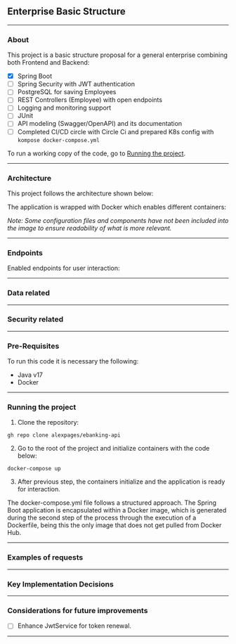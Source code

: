 Enterprise Basic Structure
-
***
### About
This project is a basic structure proposal for a general enterprise combining both Frontend and Backend:
- [x] Spring Boot
- [ ] Spring Security with JWT authentication
- [ ] PostgreSQL for saving Employees
- [ ] REST Controllers (Employee) with open endpoints
- [ ] Logging and monitoring support
- [ ] JUnit
- [ ] API modeling (Swagger/OpenAPI) and its documentation
- [ ] Completed CI/CD circle with Circle Ci and prepared K8s config with `kompose docker-compose.yml`

To run a working copy of the code, go to [Running the project](#running-the-project).

[//]: # ()
[//]: # (Additionally:)

[//]: # (- CI/CD: [Circle-Ci-Pipeline]&#40;https://app.circleci.com/pipelines/github/alexpages?filter=all&status=none&status=success&#41;)

[//]: # (- K8s: [K8s Configuration]&#40;/Users/alexpages/IdeaProjects/ebanking-api/k8s&#41;)

***
### Architecture
This project follows the architecture shown below:


The application is wrapped with Docker which enables different containers:


_Note: Some configuration files and components have not been included into the image to ensure readability of what is more relevant._


***
### Endpoints
Enabled endpoints for user interaction:

[//]: # ()
[//]: # (| Endpoint                          | Description                              | Auth required?       |)

[//]: # (|-----------------------------------|------------------------------------------|----------------------|)

[//]: # (| `POST /api/v1/auth/register`      | Register new user                        | Does not require jwt |)

[//]: # (| `POST /api/v1/auth/authenticate`  | Authenticate user                        | Does not require jwt |)

[//]: # (| `POST /api/v1/transaction/publish`| Publish transactions to the system       | Requires jwt         |)

[//]: # (| `GET /api/v1/transaction/`        | Gets paginated list of user transactions | Requires jwt         |)

[//]: # ()
[//]: # (Once the system is up, swagger documentation is available at: `http://localhost:8080/swagger-ui/index.html#/`.)

***
### Data related

[//]: # (- PostgreSQL: To store user and their accounts.)

[//]: # (- Kafka: Used Kafka Topics and partitions to retrieve)

[//]: # ()
[//]: # (Transactions are stored in kafka topics &#40;see [Relevant implementation decisions]&#40;#Relevant-implementation-decisions&#41; for justification&#41;.)

[//]: # ()
[//]: # (The proposed solution for data management involves the creation of Kafka topics based on the year and user, following a specific schema: transactions-`year`-`clientName`. This approach ensures efficient data retrieval by dividing each topic into 12 partitions, corresponding to the months of the year.)
***
### Security related

[//]: # (Security has been implemented with Spring Security and covers the following:)

[//]: # (- User roles &#40;User, Admin&#41;.)

[//]: # (- Encrypted client passwords.)

[//]: # (- JWT for authentication within HTTP requests.)

[//]: # (- Overall HTTP security configuration &#40;endpoint whitelisting and authentication requirements for others&#41;.)

[//]: # (- Implementation of additional filters &#40;filter chain&#41; for enhanced security.)

***
### Pre-Requisites
To run this code it is necessary the following:
- Java v17
- Docker
***
### Running the project
1. Clone the repository:
```shell
gh repo clone alexpages/ebanking-api
```
2. Go to the root of the project and initialize containers with the code below:
```shell
docker-compose up
```
3. After previous step, the containers initialize and the application is ready for interaction.

The docker-compose.yml file follows a structured approach.
The Spring Boot application is encapsulated within a Docker image, which is generated during the second step of the process through the execution of a Dockerfile, being this the only image that does not get pulled from Docker Hub.

***
### Examples of requests

***
### Key Implementation Decisions

***
### Considerations for future improvements
- [ ] Enhance JwtService for token renewal.
****

